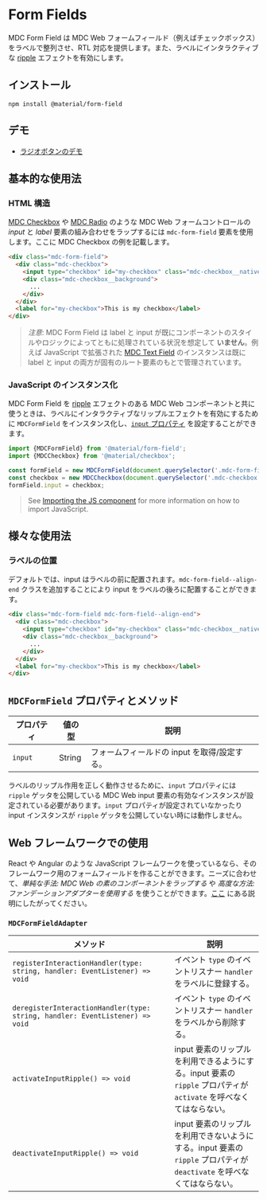 <!--docs:
title: "Form Fields"
layout: detail
section: components
path: /catalog/input-controls/form-fields/
-->

# Form Fields

MDC Form Field は MDC Web フォームフィールド（例えばチェックボックス）をラベルで整列させ、RTL 対応を提供します。また、ラベルにインタラクティブな [ripple](../mdc-ripple) エフェクトを有効にします。

## インストール

```
npm install @material/form-field
```

## デモ

<ul class="icon-list">
  <li class="icon-list-item icon-list-item--link">
    <a href="https://material-components.github.io/material-components-web-catalog/#/component/radio">ラジオボタンのデモ</a>
  </li>
</ul>

## 基本的な使用法

### HTML 構造

[MDC Checkbox](../mdc-checkbox) や [MDC Radio](../mdc-radio) のような MDC Web フォームコントロールの _input_ と _label_ 要素の組み合わせをラップするには `mdc-form-field` 要素を使用します。ここに MDC Checkbox の例を記載します。

```html
<div class="mdc-form-field">
  <div class="mdc-checkbox">
    <input type="checkbox" id="my-checkbox" class="mdc-checkbox__native-control"/>
    <div class="mdc-checkbox__background">
      ...
    </div>
  </div>
  <label for="my-checkbox">This is my checkbox</label>
</div>
```

> <em>注意</em>: MDC Form Field は label と input が既にコンポーネントのスタイルやロジックによってともに処理されている状況を想定して **いません**。例えば JavaScript で拡張された [MDC Text Field](../mdc-textfield) のインスタンスは既に label と input の両方が固有のルート要素のもとで管理されています。

### JavaScript のインスタンス化

MDC Form Field を [ripple](../mdc-ripple) エフェクトのある MDC Web コンポーネントと共に使うときは、ラベルにインタラクティブなリップルエフェクトを有効にするために `MDCFormField` をインスタンス化し、[`input` プロパティ](#mdcformfield-properties-and-methods) を設定することができます。

```js
import {MDCFormField} from '@material/form-field';
import {MDCCheckbox} from '@material/checkbox';

const formField = new MDCFormField(document.querySelector('.mdc-form-field'));
const checkbox = new MDCCheckbox(document.querySelector('.mdc-checkbox'));
formField.input = checkbox;
```

> See [Importing the JS component](../../docs/importing-js.md) for more information on how to import JavaScript.

## 様々な使用法

### ラベルの位置

デフォルトでは、input はラベルの前に配置されます。`mdc-form-field--align-end` クラスを追加することにより input をラベルの後ろに配置することができます。

```html
<div class="mdc-form-field mdc-form-field--align-end">
  <div class="mdc-checkbox">
    <input type="checkbox" id="my-checkbox" class="mdc-checkbox__native-control"/>
    <div class="mdc-checkbox__background">
      ...
    </div>
  </div>
  <label for="my-checkbox">This is my checkbox</label>
</div>
```

## <a name="mdcformfield-properties-and-methods"></a>`MDCFormField` プロパティとメソッド

プロパティ | 値の型 | 説明
--- | --- | ---
`input` | String | フォームフィールドの input を取得/設定する。

ラベルのリップル作用を正しく動作させるために、`input` プロパティには `ripple` ゲッタを公開している MDC Web input 要素の有効なインスタンスが設定されている必要があります。`input` プロパティが設定されていなかったり input インスタンスが `ripple` ゲッタを公開していない時には動作しません。

## Web フレームワークでの使用

React や Angular のような JavaScript フレームワークを使っているなら、そのフレームワーク用のフォームフィールドを作ることができます。ニーズに合わせて、<em>単純な手法: MDC Web の素のコンポーネントをラップする</em> や <em>高度な方法: ファンデーションアダプターを使用する</em> を使うことができます。[ここ](../../docs/integrating-into-frameworks.md) にある説明にしたがってください。

### `MDCFormFieldAdapter`

| メソッド | 説明 |
| --- | --- |
| `registerInteractionHandler(type: string, handler: EventListener) => void` | イベント `type` のイベントリスナー  `handler` をラベルに登録する。 |
| `deregisterInteractionHandler(type: string, handler: EventListener) => void` | イベント `type` のイベントリスナー  `handler` をラベルから削除する。 |
| `activateInputRipple() => void` | input 要素のリップルを利用できるようにする。input 要素の `ripple` プロパティが `activate` を呼べなくてはならない。 |
| `deactivateInputRipple() => void` | input 要素のリップルを利用できないようにする。input 要素の `ripple` プロパティが `deactivate` を呼べなくてはならない。 |
